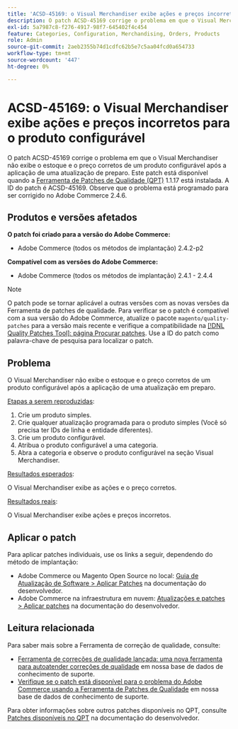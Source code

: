 ```yaml
---
title: 'ACSD-45169: o Visual Merchandiser exibe ações e preços incorretos para o produto configurável'
description: O patch ACSD-45169 corrige o problema em que o Visual Merchandiser não exibe o estoque e o preço corretos de um produto configurável após a aplicação de uma atualização de preparo. Este patch está disponível quando a [Ferramenta de correções de qualidade (QPT)](/help/announcements/adobe-commerce-announcements/magento-quality-patches-released-new-tool-to-self-serve-quality-patches.md) 1.1.17 está instalada. A ID do patch é ACSD-45169. Observe que o problema está programado para ser corrigido no Adobe Commerce 2.4.6.
exl-id: 5a7987c8-f276-4917-98f7-645402f4c454
feature: Categories, Configuration, Merchandising, Orders, Products
role: Admin
source-git-commit: 2aeb2355b74d1cdfc62b5e7c5aa04fcd0a654733
workflow-type: tm+mt
source-wordcount: '447'
ht-degree: 0%

---
```


# ACSD-45169: o Visual Merchandiser exibe ações e preços incorretos para o produto configurável

O patch ACSD-45169 corrige o problema em que o Visual Merchandiser não exibe o estoque e o preço corretos de um produto configurável após a aplicação de uma atualização de preparo. Este patch está disponível quando a [Ferramenta de Patches de Qualidade (QPT)](/help/announcements/adobe-commerce-announcements/magento-quality-patches-released-new-tool-to-self-serve-quality-patches.md) 1.1.17 está instalada. A ID do patch é ACSD-45169. Observe que o problema está programado para ser corrigido no Adobe Commerce 2.4.6.

## Produtos e versões afetados

**O patch foi criado para a versão do Adobe Commerce:**

* Adobe Commerce (todos os métodos de implantação) 2.4.2-p2

**Compatível com as versões do Adobe Commerce:**

* Adobe Commerce (todos os métodos de implantação) 2.4.1 - 2.4.4

>[!NOTE]
>
>O patch pode se tornar aplicável a outras versões com as novas versões da Ferramenta de patches de qualidade. Para verificar se o patch é compatível com a sua versão do Adobe Commerce, atualize o pacote `magento/quality-patches` para a versão mais recente e verifique a compatibilidade na [[!DNL Quality Patches Tool]: página Procurar patches](https://experienceleague.adobe.com/tools/commerce-quality-patches/index.html). Use a ID do patch como palavra-chave de pesquisa para localizar o patch.

## Problema

O Visual Merchandiser não exibe o estoque e o preço corretos de um produto configurável após a aplicação de uma atualização em preparo.

<u>Etapas a serem reproduzidas</u>:

1. Crie um produto simples.
1. Crie qualquer atualização programada para o produto simples (Você só precisa ter IDs de linha e entidade diferentes).
1. Crie um produto configurável.
1. Atribua o produto configurável a uma categoria.
1. Abra a categoria e observe o produto configurável na seção Visual Merchandiser.

<u>Resultados esperados</u>:

O Visual Merchandiser exibe as ações e o preço corretos.

<u>Resultados reais</u>:

O Visual Merchandiser exibe ações e preços incorretos.

## Aplicar o patch

Para aplicar patches individuais, use os links a seguir, dependendo do método de implantação:

* Adobe Commerce ou Magento Open Source no local: [Guia de Atualização de Software > Aplicar Patches](https://experienceleague.adobe.com/en/docs/commerce-operations/tools/quality-patches-tool/usage) na documentação do desenvolvedor.
* Adobe Commerce na infraestrutura em nuvem: [Atualizações e patches > Aplicar patches](https://experienceleague.adobe.com/en/docs/commerce-cloud-service/user-guide/develop/upgrade/apply-patches) na documentação do desenvolvedor.

## Leitura relacionada

Para saber mais sobre a Ferramenta de correção de qualidade, consulte:

* [Ferramenta de correções de qualidade lançada: uma nova ferramenta para autoatender correções de qualidade](/help/announcements/adobe-commerce-announcements/magento-quality-patches-released-new-tool-to-self-serve-quality-patches.md) em nossa base de dados de conhecimento de suporte.
* [Verifique se o patch está disponível para o problema do Adobe Commerce usando a Ferramenta de Patches de Qualidade](/help/support-tools/patches-available-in-qpt-tool/check-patch-for-magento-issue-with-magento-quality-patches.md) em nossa base de dados de conhecimento de suporte.

Para obter informações sobre outros patches disponíveis no QPT, consulte [Patches disponíveis no QPT](https://experienceleague.adobe.com/tools/commerce-quality-patches/index.html) na documentação do desenvolvedor.
